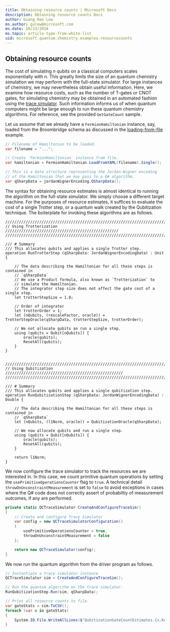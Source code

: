 ```yaml
---
title: Obtaining resource counts | Microsoft Docs
description: Obtaining resource counts Docs
author: Guang Hao Low
ms.author: gulow@microsoft.com
ms.date: 10/23/2018
ms.topic: article-type-from-white-list
uid: microsoft.quantum.chemistry.examples.resourcecounts
---
```


## Obtaining resource counts

The cost of simulating $n$ qubits on a classical computers scales exponentially with $n$. This greatly limits the size of an quantum chemistry simulation we may perform with the full-state simulator. For large instances of chemistry, we may nevertheless obtain useful information. Here, we examine how resource costs, such as the number of T-gates or CNOT gates, for simulating chemistry may be obtained in an automated fashion using the [trace simulator](xref:microsoft.quantum.machines.qc-trace-simulator.intro). Such information informs us of when quantum computers might be large enough to run these quantum chemistry algorithms. For reference, see the provided `GetGateCount` sample.

Let us assume that we already have a `FermionHamiltonian` instance, say, loaded from the Broombridge schema as discussed in the [loading-from-file](xref:microsoft.quantum.chemistry.examples.loadhamiltonian) example. 

```csharp
// Filename of Hamiltonian to be loaded.
var filename = "...";

// Create `FermionHamiltonian` instance from file.
var hamiltonian = FermionHamiltonian.LoadFromYAML(filename).Single();      

// This is a data structure representing the Jordan-Wigner encoding 
// of the Hamiltonian that we may pass to a Q# algorithm.
var qSharpData = jordanWignerEncoding.QSharpData();
```

The syntax for obtaining resource estimates is almost identical to running the algorithm on the full-state simulator. We simply choose a different target machine. For the purposes of resource estimates, it suffices to evaluate the cost of a single Trotter step, or a quantum walk created by the Qubitization technique. The boilerplate for invoking these algorithms are as follows.

```qsharp
//////////////////////////////////////////////////////////////////////////
// Using Trotterization //////////////////////////////////////////////////
//////////////////////////////////////////////////////////////////////////

/// # Summary
/// This allocates qubits and applies a single Trotter step.
operation RunTrotterStep (qSharpData: JordanWignerEncodingData) : Unit {
    
    // The data describing the Hamiltonian for all these steps is contained in
    // `qSharpData`
    // We use a Product formula, also known as `Trotterization` to
    // simulate the Hamiltonian.
    // The integrator step size does not affect the gate cost of a single step.
    let trotterStepSize = 1.0;
    
    // Order of integrator
    let trotterOrder = 1;
    let (nQubits, (rescaleFactor, oracle)) = TrotterStepOracle(qSharpData, trotterStepSize, trotterOrder);
    
    // We not allocate qubits an run a single step.
    using (qubits = Qubit[nQubits]) {
        oracle(qubits);
        ResetAll(qubits);
    }
}


//////////////////////////////////////////////////////////////////////////
// Using Qubitization ////////////////////////////////////////////////////
//////////////////////////////////////////////////////////////////////////

/// # Summary
/// This allocates qubits and applies a single qubitization step.
operation RunQubitizationStep (qSharpData: JordanWignerEncodingData) : Double {
    
    // The data describing the Hamiltonian for all these steps is contained in
    // `qSharpData`
    let (nQubits, (l1Norm, oracle)) = QubitizationOracle(qSharpData);
    
    // We now allocate qubits and run a single step.
    using (qubits = Qubit[nQubits]) {
        oracle(qubits);
        ResetAll(qubits);
    }
    
    return l1Norm;
}
```

We now configure the trace simulator to track the resources we are interested in. In this case, we count primitive quantum operations by setting the `usePrimitiveOperationsCounter` flag to `true`. A technical detail `throwOnUnconstraintMeasurement` is set to `false` to avoid exceptions in cases where the Q# code does not correctly assert of probabiltiy of measurement outcomes, if any are performed.

```csharp
private static QCTraceSimulator CreateAndConfigureTraceSim()
{
    // Create and configure Trace Simulator
    var config = new QCTraceSimulatorConfiguration()
    {
        usePrimitiveOperationsCounter = true,
        throwOnUnconstraintMeasurement = false
    };

    return new QCTraceSimulator(config);
}
```

We now run the quantum algorithm from the driver program as follows.

```csharp
// Instantiate a trace simulator instance
QCTraceSimulator sim = CreateAndConfigureTraceSim();

// Run the quantum algorithm on the trace simulator.
RunQubitizationStep.Run(sim, qSharpData);

// Print all resource counts to file.
var gateStats = sim.ToCSV();
foreach (var x in gateStats)
{
    System.IO.File.WriteAllLines($"QubitizationGateCountEstimates.{x.Key}.csv", new string[] { x.Value });
}
```